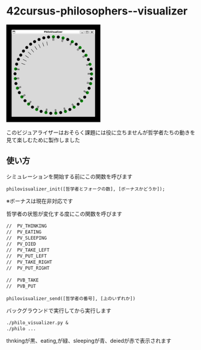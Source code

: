 # 42cursus-philosophers--visualizer

<img src="image.png" width="250" alt="スクリーンショット">

このビジュアライザーはおそらく課題には役に立ちませんが哲学者たちの動きを見て楽しむために製作しました

## 使い方
シミュレーションを開始する前にこの関数を呼びます
```
philovisualizer_init([哲学者とフォークの数], [ボーナスかどうか]);
```
※ボーナスは現在非対応です

哲学者の状態が変化する度にこの関数を呼びます
```
//	PV_THINKING
//	PV_EATING
//	PV_SLEEPING
//	PV_DIED
//	PV_TAKE_LEFT
//	PV_PUT_LEFT
//	PV_TAKE_RIGHT
//	PV_PUT_RIGHT

//	PVB_TAKE
//	PVB_PUT

philovisualizer_send([哲学者の番号], [上のいずれか])
```

バックグラウンドで実行してから実行します
```
./philo_visualizer.py &
./philo ...
```

thnkingが黒、eating,が緑、sleepingが青、deiedが赤で表示されます
